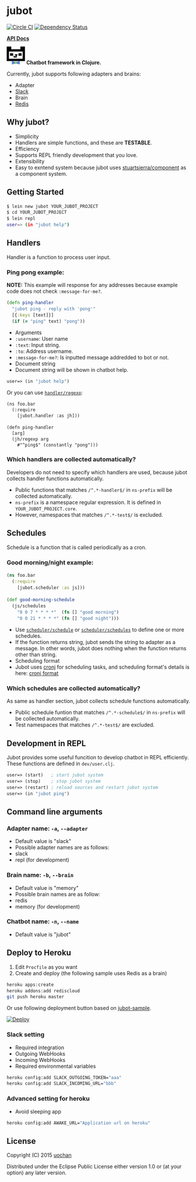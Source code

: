 # jubot
[![Circle CI](https://circleci.com/gh/liquidz/jubot.svg?style=svg)](https://circleci.com/gh/liquidz/jubot) [![Dependency Status](https://www.versioneye.com/user/projects/54ca4610de7924f81a0000dc/badge.svg?style=flat)](https://www.versioneye.com/user/projects/54ca4610de7924f81a0000dc)

**[API Docs](http://liquidz.github.io/jubot/api/)**

![jubot](resources/jubot.png)
**Chatbot framework in Clojure.**

Currently, jubot supports following adapters and brains:

 * Adapter
  * [Slack](https://slack.com/)
 * Brain
  * [Redis](http://redis.io/)

## Why jubot?

 * Simplicity
  * Handlers are simple functions, and these are **TESTABLE**.
 * Efficiency
  * Supports REPL friendly development that you love.
 * Extensibility
  * Easy to exntend system because jubot uses [stuartsierra/component](https://github.com/stuartsierra/component) as a component system.


## Getting Started

```sh
$ lein new jubot YOUR_JUBOT_PROJECT
$ cd YOUR_JUBOT_PROJECT
$ lein repl
user=> (in "jubot help")
```


## Handlers

Handler is a function to process user input.

### Ping pong example:

**NOTE:** This example will response for any addresses because example code does not check `:message-for-me?`.

```clj
(defn ping-handler
  "jubot ping - reply with 'pong'"
  [{:keys [text]}]
  (if (= "ping" text) "pong"))
```
 * Arguments
  * `:username`: User name
  * `:text`: Input string.
  * `:to`: Address username.
  * `:message-for-me?`: Is inputted message addredded to bot or not.
 * Document string
  * Document string will be shown in chatbot help.
```clj
user=> (in "jubot help")
```

Or you can use [`handler/regexp`](http://liquidz.github.io/jubot/api/jubot.handler.html#var-regexp):

```
(ns foo.bar
  (:require
    [jubot.handler :as jh]))

(defn ping-handler
  [arg]
  (jh/regexp arg
    #"^ping$" (constantly "pong")))
```

### Which handlers are collected automatically?

Developers do not need to specify which handlers are used, because jubot collects handler functions automatically.

 * Public functions that matches `/^.*-handler$/` in `ns-prefix` will be collected automatically.
  * `ns-prefix` is a namespace regular expression. It is defined in `YOUR_JUBOT_PROJECT.core`.
  * However, namespaces that matches `/^.*-test$/` is excluded.


## Schedules
Schedule is a function that is called periodically as a cron.

### Good morning/night example:
```clj
(ns foo.bar
  (:require
    [jubot.scheduler :as js]))

(def good-morning-schedule
  (js/schedules
    "0 0 7 * * * *"  (fn [] "good morning")
    "0 0 21 * * * *" (fn [] "good night")))
```
 * Use [`scheduler/schedule`](http://liquidz.github.io/jubot/api/jubot.scheduler.html#var-schedule) or [`scheduler/schedules`](http://liquidz.github.io/jubot/api/jubot.scheduler.html#var-schedules) to define one or more schedules.
  * If the function returns string, jubot sends the string to adapter as a message. In other words, jubot does nothing when the function returns other than string.
 * Scheduling format
  * Jubot uses [cronj](https://github.com/zcaudate/cronj) for scheduling tasks, and scheduling format's details is here: [cronj format](http://docs.caudate.me/cronj/#crontab)

### Which schedules are collected automatically?
As same as handler section, jubot collects schedule functions automatically.

 * Public schedule funtion that matches `/^.*-schedule$/` in `ns-prefix` will be collected automatically.
 * Test namespaces that matches `/^.*-test$/` are excluded.

## Development in REPL
Jubot provides some useful funcition to develop chatbot in REPL efficiently.
These functions are defined in `dev/user.clj`.

```clj
user=> (start)   ; start jubot system
user=> (stop)    ; stop jubot system
user=> (restart) ; reload sources and restart jubot system
user=> (in "jubot ping")
```

## Command line arguments

### Adapter name: `-a`, `--adapter`
 * Default value is "slack"
 * Possible adapter names are as follows:
  * slack
  * repl (for development)

### Brain name: `-b`, `--brain`
 * Default value is "memory"
 * Possible brain names are as follow:
  * redis
  * memory (for development)

### Chatbot name: `-n`, `--name`
 * Default value is "jubot"

## Deploy to Heroku
 1. Edit `Procfile` as you want
 1. Create and deploy (the following sample uses Redis as a brain)
```sh
heroku apps:create
heroku addons:add rediscloud
git push heroku master
```

Or use following deployment button based on [jubot-sample](https://github.com/liquidz/jubot-sample).

[![Deploy](https://www.herokucdn.com/deploy/button.png)](https://heroku.com/deploy?template=https://github.com/liquidz/jubot-sample)

### Slack setting
 * Required integration
  * Outgoing WebHooks
  * Incoming WebHooks
 * Required environmental variables
```sh
heroku config:add SLACK_OUTGOING_TOKEN="aaa"
heroku config:add SLACK_INCOMING_URL="bbb"
```

### Advanced setting for heroku
 * Avoid sleeping app
```sh
heroku config:add AWAKE_URL="Application url on heroku"
```

## License

Copyright (C) 2015 [uochan](http://twitter.com/uochan)

Distributed under the Eclipse Public License either version 1.0 or (at
your option) any later version.
